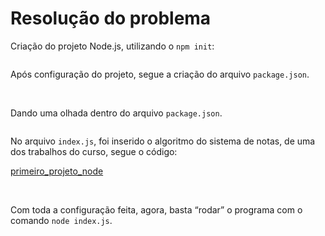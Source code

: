 # Resolução do problema

Criação do projeto Node.js, utilizando o `npm init`:

<img src=''>

<br>

Após configuração do projeto, segue a criação do arquivo `package.json`.

<img src=''>

<img src=''>

<br>

Dando uma olhada dentro do arquivo `package.json`.

<img src=''>

<br>

No arquivo `index.js`, foi inserido o algoritmo do sistema de notas, de uma dos trabalhos do curso, segue o código:

[primeiro_projeto_node](https://github.com/marcelofox4/formacao-acelerada-em-programacao-softex/tree/main/02-javascript/m3-utilizando-padroes/09-trabalho/testanto-instalacao-do-node-js-m3/primeiro_projeto_node)

<br>

Com toda a configuração feita, agora, basta “rodar” o programa com o comando `node index.js`.

<img src=''>
